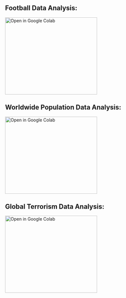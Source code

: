 ## **Football Data Analysis**:
<a href="https://colab.research.google.com/github/EylonYehiel/projects/blob/main/fifa.ipynb">
  <img src="https://github.com/EylonYehiel/projects/blob/main/images/football-1019776.jpg" alt="Open in Google Colab" width="300" height="250">
</a>


## **Worldwide Population Data Analysis**: 
<a href="https://nbviewer.org/github/EylonYehiel/projects/blob/main/WorldPopulation.html">
  <img src="https://github.com/EylonYehiel/projects/blob/main/images/population.jpg" alt="Open in Google Colab" width="300" height="250">
</a>



## **Global Terrorism Data Analysis**:   
<a href="https://nbviewer.org/github/EylonYehiel/project1/blob/main/project.ipynb">
  <img src="https://github.com/EylonYehiel/projects/blob/main/images/stopTerror.jpg" alt="Open in Google Colab" width="300" height="250">
</a>

